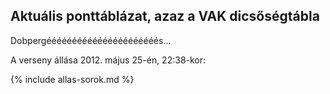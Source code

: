 ## Aktuális ponttáblázat, azaz a VAK dicsőségtábla

Dobpergéééééééééééééééééééééés...

A verseny állása 2012. május 25-én, 22:38-kor:

{% include allas-sorok.md %}
